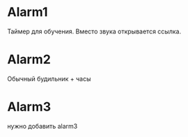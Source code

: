 # Alarm1
Таймер для обучения. Вместо звука открывается ссылка.
# Alarm2
Обычный будильник + часы
# Alarm3
нужно добавить alarm3

